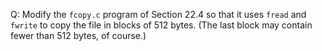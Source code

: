 Q: Modify the `fcopy.c` program of Section 22.4 so that it uses `fread` and
`fwrite` to copy the file in blocks of 512 bytes. (The last block may contain
fewer than 512 bytes, of course.)
